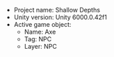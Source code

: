 <!-- UNITY CODE ASSIST INSTRUCTIONS START -->
- Project name: Shallow Depths
- Unity version: Unity 6000.0.42f1
- Active game object:
  - Name: Axe
  - Tag: NPC
  - Layer: NPC
<!-- UNITY CODE ASSIST INSTRUCTIONS END -->